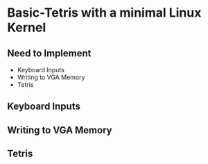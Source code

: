 # Basic-Tetris with a minimal Linux Kernel

## Need to Implement
* Keyboard Inputs
* Writing to VGA Memory
* Tetris

## Keyboard Inputs



## Writing to VGA Memory


## Tetris

